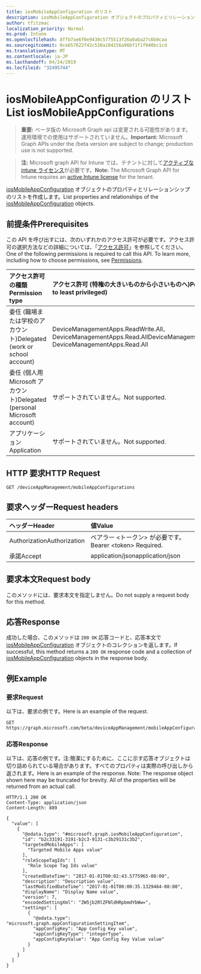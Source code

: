 ```yaml
---
title: iosMobileAppConfiguration のリスト
description: iosMobileAppConfiguration オブジェクトのプロパティとリレーションシップのリストを作成します。
author: tfitzmac
localization_priority: Normal
ms.prod: Intune
ms.openlocfilehash: 8ffb7ae6f0e9430c5775513f26a0aba27c6b0caa
ms.sourcegitcommit: 0ce657622f42c510a104156a96bf1f1f040bc1cd
ms.translationtype: MT
ms.contentlocale: ja-JP
ms.lasthandoff: 04/24/2019
ms.locfileid: "32495744"
---
```

# <a name="list-iosmobileappconfigurations"></a><span data-ttu-id="00750-103">iosMobileAppConfiguration のリスト</span><span class="sxs-lookup"><span data-stu-id="00750-103">List iosMobileAppConfigurations</span></span>

> <span data-ttu-id="00750-104">**重要:** ベータ版の Microsoft Graph api は変更される可能性があります。運用環境での使用はサポートされていません。</span><span class="sxs-lookup"><span data-stu-id="00750-104">**Important:** Microsoft Graph APIs under the /beta version are subject to change; production use is not supported.</span></span>

> <span data-ttu-id="00750-105">**注:** Microsoft graph API for Intune では、テナントに対して[アクティブな intune ライセンス](https://go.microsoft.com/fwlink/?linkid=839381)が必要です。</span><span class="sxs-lookup"><span data-stu-id="00750-105">**Note:** The Microsoft Graph API for Intune requires an [active Intune license](https://go.microsoft.com/fwlink/?linkid=839381) for the tenant.</span></span>

<span data-ttu-id="00750-106">[iosMobileAppConfiguration](../resources/intune-apps-iosmobileappconfiguration.md) オブジェクトのプロパティとリレーションシップのリストを作成します。</span><span class="sxs-lookup"><span data-stu-id="00750-106">List properties and relationships of the [iosMobileAppConfiguration](../resources/intune-apps-iosmobileappconfiguration.md) objects.</span></span>

## <a name="prerequisites"></a><span data-ttu-id="00750-107">前提条件</span><span class="sxs-lookup"><span data-stu-id="00750-107">Prerequisites</span></span>
<span data-ttu-id="00750-p101">この API を呼び出すには、次のいずれかのアクセス許可が必要です。アクセス許可の選択方法などの詳細については、「[アクセス許可](/graph/permissions-reference)」を参照してください。</span><span class="sxs-lookup"><span data-stu-id="00750-p101">One of the following permissions is required to call this API. To learn more, including how to choose permissions, see [Permissions](/graph/permissions-reference).</span></span>

|<span data-ttu-id="00750-110">アクセス許可の種類</span><span class="sxs-lookup"><span data-stu-id="00750-110">Permission type</span></span>|<span data-ttu-id="00750-111">アクセス許可 (特権の大きいものから小さいものへ)</span><span class="sxs-lookup"><span data-stu-id="00750-111">Permissions (from most to least privileged)</span></span>|
|:---|:---|
|<span data-ttu-id="00750-112">委任 (職場または学校のアカウント)</span><span class="sxs-lookup"><span data-stu-id="00750-112">Delegated (work or school account)</span></span>|<span data-ttu-id="00750-113">DeviceManagementApps.ReadWrite.All、DeviceManagementApps.Read.All</span><span class="sxs-lookup"><span data-stu-id="00750-113">DeviceManagementApps.ReadWrite.All, DeviceManagementApps.Read.All</span></span>|
|<span data-ttu-id="00750-114">委任 (個人用 Microsoft アカウント)</span><span class="sxs-lookup"><span data-stu-id="00750-114">Delegated (personal Microsoft account)</span></span>|<span data-ttu-id="00750-115">サポートされていません。</span><span class="sxs-lookup"><span data-stu-id="00750-115">Not supported.</span></span>|
|<span data-ttu-id="00750-116">アプリケーション</span><span class="sxs-lookup"><span data-stu-id="00750-116">Application</span></span>|<span data-ttu-id="00750-117">サポートされていません。</span><span class="sxs-lookup"><span data-stu-id="00750-117">Not supported.</span></span>|

## <a name="http-request"></a><span data-ttu-id="00750-118">HTTP 要求</span><span class="sxs-lookup"><span data-stu-id="00750-118">HTTP Request</span></span>
<!-- {
  "blockType": "ignored"
}
-->
``` http
GET /deviceAppManagement/mobileAppConfigurations
```

## <a name="request-headers"></a><span data-ttu-id="00750-119">要求ヘッダー</span><span class="sxs-lookup"><span data-stu-id="00750-119">Request headers</span></span>
|<span data-ttu-id="00750-120">ヘッダー</span><span class="sxs-lookup"><span data-stu-id="00750-120">Header</span></span>|<span data-ttu-id="00750-121">値</span><span class="sxs-lookup"><span data-stu-id="00750-121">Value</span></span>|
|:---|:---|
|<span data-ttu-id="00750-122">Authorization</span><span class="sxs-lookup"><span data-stu-id="00750-122">Authorization</span></span>|<span data-ttu-id="00750-123">ベアラー &lt;トークン&gt; が必要です。</span><span class="sxs-lookup"><span data-stu-id="00750-123">Bearer &lt;token&gt; Required.</span></span>|
|<span data-ttu-id="00750-124">承諾</span><span class="sxs-lookup"><span data-stu-id="00750-124">Accept</span></span>|<span data-ttu-id="00750-125">application/json</span><span class="sxs-lookup"><span data-stu-id="00750-125">application/json</span></span>|

## <a name="request-body"></a><span data-ttu-id="00750-126">要求本文</span><span class="sxs-lookup"><span data-stu-id="00750-126">Request body</span></span>
<span data-ttu-id="00750-127">このメソッドには、要求本文を指定しません。</span><span class="sxs-lookup"><span data-stu-id="00750-127">Do not supply a request body for this method.</span></span>

## <a name="response"></a><span data-ttu-id="00750-128">応答</span><span class="sxs-lookup"><span data-stu-id="00750-128">Response</span></span>
<span data-ttu-id="00750-129">成功した場合、このメソッドは `200 OK` 応答コードと、応答本文で [iosMobileAppConfiguration](../resources/intune-apps-iosmobileappconfiguration.md) オブジェクトのコレクションを返します。</span><span class="sxs-lookup"><span data-stu-id="00750-129">If successful, this method returns a `200 OK` response code and a collection of [iosMobileAppConfiguration](../resources/intune-apps-iosmobileappconfiguration.md) objects in the response body.</span></span>

## <a name="example"></a><span data-ttu-id="00750-130">例</span><span class="sxs-lookup"><span data-stu-id="00750-130">Example</span></span>

### <a name="request"></a><span data-ttu-id="00750-131">要求</span><span class="sxs-lookup"><span data-stu-id="00750-131">Request</span></span>
<span data-ttu-id="00750-132">以下は、要求の例です。</span><span class="sxs-lookup"><span data-stu-id="00750-132">Here is an example of the request.</span></span>
``` http
GET https://graph.microsoft.com/beta/deviceAppManagement/mobileAppConfigurations
```

### <a name="response"></a><span data-ttu-id="00750-133">応答</span><span class="sxs-lookup"><span data-stu-id="00750-133">Response</span></span>
<span data-ttu-id="00750-p102">以下は、応答の例です。注:簡潔にするために、ここに示す応答オブジェクトは切り詰められている場合があります。すべてのプロパティは実際の呼び出しから返されます。</span><span class="sxs-lookup"><span data-stu-id="00750-p102">Here is an example of the response. Note: The response object shown here may be truncated for brevity. All of the properties will be returned from an actual call.</span></span>
``` http
HTTP/1.1 200 OK
Content-Type: application/json
Content-Length: 889

{
  "value": [
    {
      "@odata.type": "#microsoft.graph.iosMobileAppConfiguration",
      "id": "b2c33191-3191-b2c3-9131-c3b29131c3b2",
      "targetedMobileApps": [
        "Targeted Mobile Apps value"
      ],
      "roleScopeTagIds": [
        "Role Scope Tag Ids value"
      ],
      "createdDateTime": "2017-01-01T00:02:43.5775965-08:00",
      "description": "Description value",
      "lastModifiedDateTime": "2017-01-01T00:00:35.1329464-08:00",
      "displayName": "Display Name value",
      "version": 7,
      "encodedSettingXml": "ZW5jb2RlZFNldHRpbmdYbWw=",
      "settings": [
        {
          "@odata.type": "microsoft.graph.appConfigurationSettingItem",
          "appConfigKey": "App Config Key value",
          "appConfigKeyType": "integerType",
          "appConfigKeyValue": "App Config Key Value value"
        }
      ]
    }
  ]
}
```





